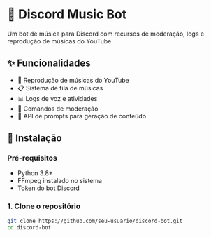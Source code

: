 # 🎵 Discord Music Bot

Um bot de música para Discord com recursos de moderação, logs e reprodução de músicas do YouTube.

## ✨ Funcionalidades

- 🎵 Reprodução de músicas do YouTube
- 📋 Sistema de fila de músicas
- 📊 Logs de voz e atividades
- 🔧 Comandos de moderação
- 🤖 API de prompts para geração de conteúdo

## 🚀 Instalação

### Pré-requisitos
- Python 3.8+
- FFmpeg instalado no sistema
- Token do bot Discord

### 1. Clone o repositório
```bash
git clone https://github.com/seu-usuario/discord-bot.git
cd discord-bot